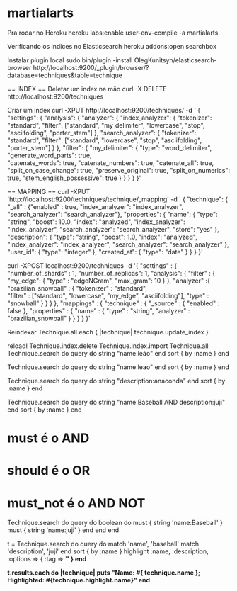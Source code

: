 martialarts
===========

Pra rodar no Heroku
heroku labs:enable user-env-compile -a martialarts

Verificando os indices no Elasticsearch
heroku addons:open searchbox

Instalar plugin local
sudo bin/plugin -install OlegKunitsyn/elasticsearch-browser
http://localhost:9200/_plugin/browser/?database=techniques&table=technique


== INDEX ==
Deletar um index na mão
curl -X DELETE http://localhost:9200/techniques

Criar um index
curl -XPUT http://localhost:9200/techniques/ -d '
{
"settings": {
"analysis": {
"analyzer": {
"index_analyzer": {
"tokenizer": "standard",
"filter": ["standard", "my_delimiter", "lowercase", "stop", "asciifolding", "porter_stem"]
},
"search_analyzer": {
"tokenizer": "standard",
"filter": ["standard", "lowercase", "stop", "asciifolding", "porter_stem"]
}
},
"filter": {
"my_delimiter": {
"type": "word_delimiter",
"generate_word_parts": true,                
"catenate_words": true,
"catenate_numbers": true,
"catenate_all": true,
"split_on_case_change": true,
"preserve_original": true,
"split_on_numerics": true,
"stem_english_possessive": true
}
}
}
}
}'

== MAPPING ==
curl -XPUT 'http://localhost:9200/techniques/technique/_mapping' -d '
{
    "technique": {
      "_all" : {"enabled" : true, "index_analyzer": "index_analyzer", "search_analyzer": "search_analyzer"},
      "properties": {
        "name": {
          "type": "string",
          "boost": 10.0,
          "index": "analyzed",
          "index_analyzer": "index_analyzer",
          "search_analyzer": "search_analyzer",
          "store": "yes"
        },
        "description": {
          "type": "string",
          "boost": 1.0,
          "index": "analyzed",
          "index_analyzer": "index_analyzer",
          "search_analyzer": "search_analyzer"
        },
        "user_id": {
          "type": "integer"
        },
        "created_at": {
          "type": "date"
        }
      }
    }
}'


curl -XPOST localhost:9200/techniques -d '{
    "settings" : {
        "number_of_shards" : 1,
        "number_of_replicas": 1,
        "analysis": {
          "filter" : {
            "my_edge": {
              "type" : "edgeNGram",
              "max_gram": 10
            }
          },
          "analyzer" :{
            "brazilian_snowball" : {
              "tokenizer"  : "standard",                 
               "filter"    : ["standard", "lowercase", "my_edge", "asciifolding"],
               "type"      : "snowball"
            }
          }
        }
    },
    "mappings" : {
        "technique" : {
            "_source" : { "enabled" : false },
            "properties" : {
                "name" : { "type" : "string", "analyzer" : "brazilian_snowball" }
            }
        }
    }
}'


Reindexar
Technique.all.each { |technique| technique.update_index }

reload!
Technique.index.delete
Technique.index.import Technique.all
Technique.search do
  query do 
    string "name:leão"
  end
  sort { by :name }
end

Technique.search do
  query do 
    string "name:leao"
  end
  sort { by :name }
end

Technique.search do
  query do 
    string "description:anaconda"
  end
  sort { by :name }
end

Technique.search do
  query do 
    string "name:Baseball AND description:juji"
  end
  sort { by :name }
end

# must é o AND
# should é o OR
# must_not é o AND NOT
Technique.search do
  query do
    boolean do
      must   { string 'name:Baseball' }
      must   { string 'name:juji' }
    end
  end
end

t = Technique.search do
  query do 
    match 'name',  'baseball'
    match 'description', 'juji'
  end
  sort { by :name }
  highlight :name, :description, :options => { :tag => '<strong class="highlight">' }
end

t.results.each do |technique|
  puts "Name: #{ technique.name }; Highlighted: #{technique.highlight.name}"
end